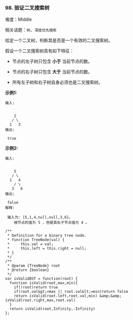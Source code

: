 ### 98. 验证二叉搜索树

难度：Middle

相关话题：`树`、`深度优先搜索`

给定一个二叉树，判断其是否是一个有效的二叉搜索树。



假设一个二叉搜索树具有如下特征：





* 节点的左子树只包含 **小于** 当前节点的数。

* 节点的右子树只包含 **大于** 当前节点的数。

* 所有左子树和右子树自身必须也是二叉搜索树。





 **示例1:** 





```
输入:


    2
   / \
  1   3
输出:

 true

```

 **示例2:** 





```
输入:


    5
   / \
  1   4
    / \
   3   6
输出:

 false
解释:

 输入为: [5,1,4,null,null,3,6]。
    根节点的值为 5 ，但是其右子节点值为 4 。

```


```
/**
 * Definition for a binary tree node.
 * function TreeNode(val) {
 *     this.val = val;
 *     this.left = this.right = null;
 * }
 */
/**
 * @param {TreeNode} root
 * @return {boolean}
 */
var isValidBST = function(root) {
  function isValid(root,max,min){
    if(!root)return true
    if(root.val&gt;=max || root.val&lt;=min)return false
    return isValid(root.left,root.val,min) &amp;&amp; isValid(root.right,max,root.val)
  }
  return isValid(root,Infinity,-Infinity)
};



```
